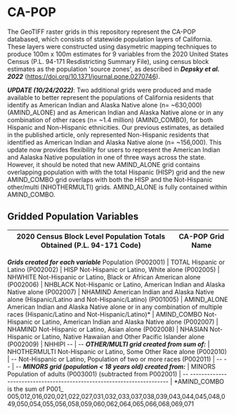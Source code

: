 # CA-POP

The GeoTIFF raster grids in this repository represent the CA-POP databased, which consists of statewide population layers of California. These layers were constructed using dasymetric mapping techniques to produce 100m x 100m estimates for 9 variables from the 2020 United States Census (P.L. 94-171 Resdistricting Summary File), using census block estimates as the population 'source zones', as described in **_Depsky et al. 2022_** (https://doi.org/10.1371/journal.pone.0270746).

**_UPDATE (10/24/2022)_**: Two additional grids were produced and made available to better represent the populations of California residents that identify as American Indian and Alaska Native alone (n= ~630,000) (AMIND_ALONE) and as American Indian and Alaska Native alone or in any combination of other races (n= ~1.4 million) (AMIND_COMBO), for both Hispanic and Non-Hispanic ethnicities. Our previous estimates, as detailed in the published article, only represented Non-Hispanic residents that identified as American Indian and Alaska Native alone (n= ~156,000). This update now provides flexibility for users to represent the American Indian and Aalaska Native population in one of three ways across the state. However, it should be noted that new AMIND_ALONE grid contains overlapping population with with the total Hispanic (HISP) grid and the new AMIND_COMBO grid overlaps with both the HISP and the Not-Hispanic other/multi (NHOTHERMULTI) grids. AMIND_ALONE is fully contained within AMIND_COMBO.

## Gridded Population Variables 
2020 Census Block Level Population Totals Obtained (P.L. 94-171 Code)  | CA-POP Grid Name
---------------------------------------------------------------------- | -------------
_**Grids created for each variable**_
Population (P002001) | TOTAL
Hispanic or Latino (P002002) | HISP
Not-Hispanic or Latino, White alone (P002005) | NHWHITE
Not-Hispanic or Latino, Black or African American alone (P002006) | NHBLACK
Not-Hispanic or Latino, American Indian and Alaska Native alone (P002007) | NHAMIND
American Indian and Alaska Native alone (Hispanic/Latino and Not-Hispanic/Latino) (P001005) | AMIND_ALONE
American Indian and Alaska Native alone or in any combination of multiple races (Hispanic/Latino and Not-Hispanic/Latino)* | AMIND_COMBO
Not-Hispanic or Latino, American Indian and Alaska Native alone (P002007) | NHAMIND
Not-Hispanic or Latino, Asian alone (P002008) | NHASIAN
Not-Hispanic or Latino, Native Hawaiian and Other Pacific Islander alone (P002009) | NHHIPI
--  | --
_**OTHER/MULTI grid created from sum of:**_ | NHOTHERMULTI
Not-Hispanic or Latino, Some Other Race alone (P002010) | --
Not-Hispanic or Latino, Population of two or more races (P002011) | --
--  | --
_**MINORS grid (population < 18 years old) created from:**_ | MINORS
Population of adults (P003001) (subtracted from P002001) | --
---------------------------------------------------------------------- |
*AMIND_COMBO is the sum of P001_ 005,012,016,020,021,022,027,031,032,033,037,038,039,043,044,045,048,049,050,054,055,056,058,059,060,062,064,065,066,068,069,071
